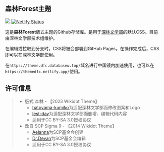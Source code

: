 ## 森林Forest主题

[![](https://img.shields.io/badge/License-CC%20BY--SA%203.0-lightgrey.svg?style=flat-square)]([https://creativecommons.org/licenses/by-sa/3.0/deed.cn](https://creativecommons.org/licenses/by-sa/3.0/deed.zh))
[![Netlify Status](https://api.netlify.com/api/v1/badges/fd45904a-593e-4030-a7a5-612cc9fd0ab2/deploy-status)](https://app.netlify.com/sites/themedfc/deploys)
  
这是**森林Forest**版式主题的Github存储库。是用于[深林文学部](https://deep-forest-club.wikidot.com/)的默认CSS。目前由深林文学部技术组维护。

在编辑或拉取到分支时，CSS将被会部署到GitHub Pages，在操作完成后，CSS即可以在深林文学部使用。 

在`https://theme.dfc.databasew.top/`域名进行中国镜内加速使用，也可以在`https://themedfc.netlify.app/`使用。

## 许可信息

> * 版式 森林 - 【2023 Wikidot Theme】
>   * [hatoyama-kumiko](http://www.wikidot.com/user:info/hatoyama-kumiko)为适配深林文学部而修改图案和Logo
>   * [lest-day](http://www.wikidot.com/user:info/lest-day)为适配深林文学部而删增、编辑代码内容
>   * 适用于CC BY-SA 3.0授权协议
> * 改自 SCP Sigma 9 - 【2014 Wikidot Theme】
>   * [Aelanna](http://www.wikidot.com/user:info/lest-day)为SCP基金会创建
>   * [Dr.Devan](http://www.wikidot.com/user:info/Dr-Devan)为SCP基金会编辑
>   * 适用于CC BY-SA 3.0授权协议

